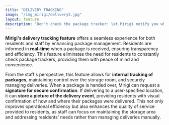 ```yaml
---
title: "DELIVERY TRACKING"
image: "/img_mirigi/delivery2.jpg"
layout: feature
description: "Don't check the package tracker: let Mirigi notify you when your delivery arrives."
---
```


**Mirigi's delivery tracking feature** offers a seamless experience for both residents and staff by enhancing package management. Residents are informed in **real-time** when a package is received, ensuring transparency and efficiency. This feature eliminates the need for residents to constantly check package trackers, providing them with peace of mind and convenience.

From the staff's perspective, this feature allows for **internal tracking of packages**, maintaining control over the storage room, and securely managing deliveries. When a package is handed over, Mirigi can request a **signature for secure confirmation**. If delivering to a user-specified location, it can **store a picture of the delivery event**, providing residents with visual confirmation of how and where their packages were delivered. This not only improves operational efficiency but also enhances the quality of service provided to residents, as staff can focus on maintaining the storage area and addressing residents' needs rather than managing deliveries manually.